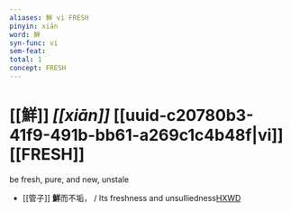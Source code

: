 ```yaml
---
aliases: 鮮 vi FRESH
pinyin: xiān
word: 鮮
syn-func: vi
sem-feat: 
total: 1
concept: FRESH 
---
```

# [[鮮]] *[[xiān]]*  [[uuid-c20780b3-41f9-491b-bb61-a269c1c4b48f|vi]] [[FRESH]]
be fresh, pure, and new, unstale
 - [[管子]] **鮮**而不垢， / Its freshness and unsulliedness[HXWD](https://hxwd.org/textview.html?location=KR3c0001_tls_014-9a.6)